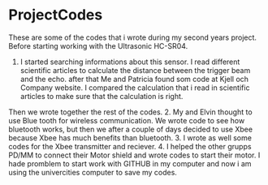# ProjectCodes
These are some of the codes that i wrote during my second years project. 
Before starting working with the Ultrasonic HC-SR04. 

1. I started searching informations about this sensor. I read different scientific articles to calculate the distance between the trigger beam and the echo.
after that Me and Patricia found som code at Kjell och Company website. I compared the calculation that i read in scientific articles to make sure that the calculation is right.

Then we wrote together the rest of the codes.
2. My and Elvin thought to use Blue tooth for wireless communication. We wrote code to see how bluetooth works, but then we after a couple of days decided to use Xbee because Xbee has much benefits than bluetooth.
3. I wrote as well some codes for the Xbee transmitter and reciever.
4. I helped the other grupps PD/MM to connect their Motor shield and wrote codes to start their motor.
I hade promblem to start work with GITHUB in my computer and now i am using the univercities computer to save my codes.


 
